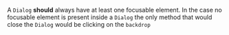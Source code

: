 A `Dialog` **should** always have at least one focusable element.
In the case no focusable element is present inside a `Dialog` the only method
that would close the `Dialog` would be clicking on the `backdrop`
